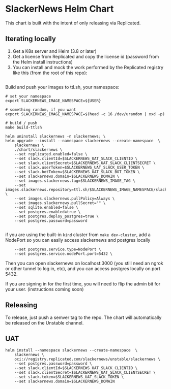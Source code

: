 # SlackerNews Helm Chart

This chart is built with the intent of only releasing via Replicated.

## Iterating locally

1. Get a K8s server and Helm (3.8 or later)
2. Get a license from Replicated and copy the license id (password from the Helm install instructions)
3. You can install and mock the work performed by the Replicated registry like this (from the root of this repo):

```

```

Build and push your images to ttl.sh, your namespace:

```
# set your namespace
export SLACKERNEWS_IMAGE_NAMESPACE=${USER}

# something random, if you want
export SLACKERNEWS_IMAGE_NAMESPACE=$(head -c 16 /dev/urandom | xxd -p)

# build / push
make build-ttlsh
```

```
helm uninstall slackernews -n slackernews; \
helm upgrade --install --namespace slackernews --create-namespace  \
    slackernews \
    ./chart/slackernews \
    --set replicated.enabled=false \
    --set slack.clientId=$SLACKERNEWS_UAT_SLACK_CLIENTID \
    --set slack.clientSecret=$SLACKERNEWS_UAT_SLACK_CLIENTSECRET \
    --set slack.userToken=$SLACKERNEWS_UAT_SLACK_USER_TOKEN \
    --set slack.botToken=$SLACKERNEWS_UAT_SLACK_BOT_TOKEN \
    --set slackernews.domain=$SLACKERNEWS_DOMAIN \
    --set images.slackernews.tag=$SLACKERNEWS_IMAGE_TAG \
    --set images.slackernews.repository=ttl.sh/$SLACKERNEWS_IMAGE_NAMESPACE/slackernews:12h \
    --set images.slackernews.pullPolicy=Always \
    --set images.slackernews.pullSecret="" \
    --set sqlite.enabled=false \
    --set postgres.enabled=true \
    --set postgres.deploy_postgres=true \
    --set postgres.password=password 
    
```

if you are using the built-in `kind` cluster from `make dev-cluster`, add a NodePort so you can easily access slackernews and postgres locally

```
    --set postgres.service.type=NodePort \
    --set postgres.service.nodePort.port=5432 \
```

Then you can open slackernews on localhost:3000 (you still need an ngrok or other tunnel to log in, etc), and you can
access postgres locally on port 5432.

If you are signing in for the first time, you will need to flip the admin bit for your user. (instructions coming soon)

## Releasing

To release, just push a semver tag to the repo. The chart will automatically be released on the Unstable channel.

## UAT

```
helm install --namespace slackernews --create-namespace  \
    slackernews \
    oci://registry.replicated.com/slackernews/unstable/slackernews \
    --set postgres.password=password \
    --set slack.clientId=$SLACKERNEWS_UAT_SLACK_CLIENTID \
    --set slack.clientSecret=$SLACKERNEWS_UAT_SLACK_CLIENTSECRET \
    --set slack.token=$SLACKERNEWS_UAT_SLACK_TOKEN \
    --set slackernews.domain=$SLACKERNEWS_DOMAIN 
```

